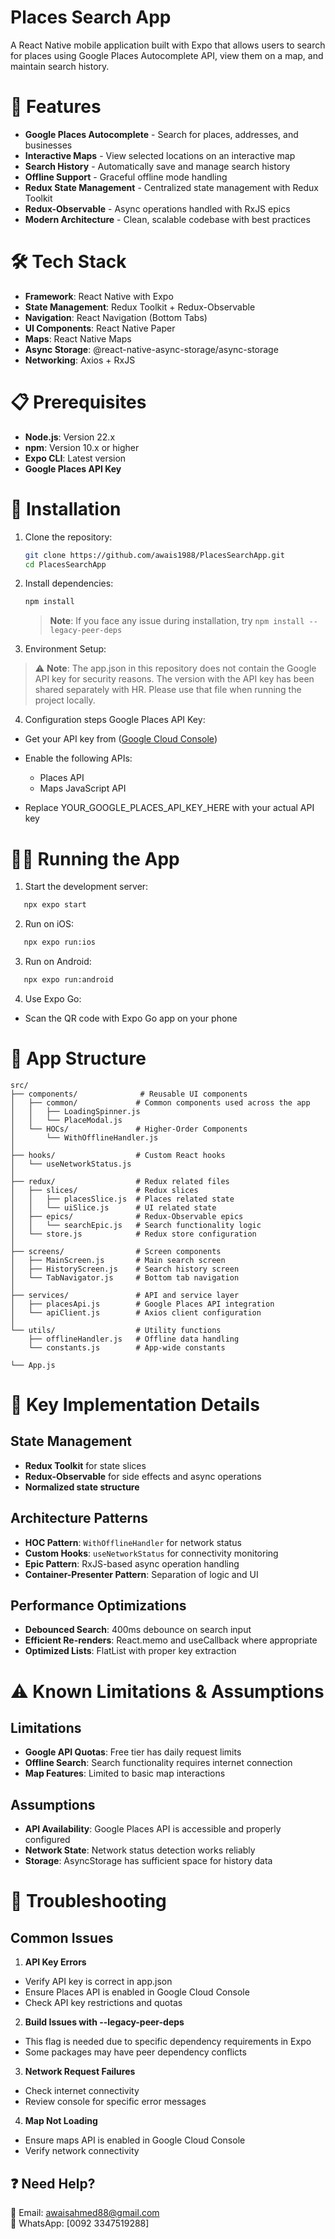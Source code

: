 # Places Search App

A React Native mobile application built with Expo that allows users to search for places using Google Places Autocomplete API, view them on a map, and maintain search history.

# 🚀 Features

- **Google Places Autocomplete** - Search for places, addresses, and businesses
- **Interactive Maps** - View selected locations on an interactive map
- **Search History** - Automatically save and manage search history
- **Offline Support** - Graceful offline mode handling
- **Redux State Management** - Centralized state management with Redux Toolkit
- **Redux-Observable** - Async operations handled with RxJS epics
- **Modern Architecture** - Clean, scalable codebase with best practices

# 🛠 Tech Stack

- **Framework**: React Native with Expo
- **State Management**: Redux Toolkit + Redux-Observable
- **Navigation**: React Navigation (Bottom Tabs)
- **UI Components**: React Native Paper
- **Maps**: React Native Maps
- **Async Storage**: @react-native-async-storage/async-storage
- **Networking**: Axios + RxJS

# 📋 Prerequisites

- **Node.js**: Version 22.x
- **npm**: Version 10.x or higher
- **Expo CLI**: Latest version
- **Google Places API Key**

# 🔧 Installation

1. Clone the repository:
   ```bash
   git clone https://github.com/awais1988/PlacesSearchApp.git
   cd PlacesSearchApp
   ```
2. Install dependencies:

   ```bash
   npm install
   ```

   > **Note**: If you face any issue during installation, try `npm install --legacy-peer-deps`

3. Environment Setup:

> ⚠️ **Note**: The app.json in this repository does not contain the Google API key for security reasons. The version with the API key has been shared separately with HR. Please use that file when running the project locally.

4. Configuration steps Google Places API Key:

- Get your API key from ([Google Cloud Console](https://console.cloud.google.com/welcome?project=endless-science-166713))

- Enable the following APIs:

  - Places API
  - Maps JavaScript API

- Replace YOUR_GOOGLE_PLACES_API_KEY_HERE with your actual API key

# 🏃‍♂️ Running the App

1. Start the development server:

```bash
   npx expo start
```

2. Run on iOS:

```bash
   npx expo run:ios
```

3. Run on Android:

```bash
   npx expo run:android
```

4. Use Expo Go:

- Scan the QR code with Expo Go app on your phone

# 📱 App Structure

```
src/
├── components/              # Reusable UI components
│   ├── common/             # Common components used across the app
│   │   ├── LoadingSpinner.js
│   │   └── PlaceModal.js
│   └── HOCs/               # Higher-Order Components
│       └── WithOfflineHandler.js
│
├── hooks/                  # Custom React hooks
│   └── useNetworkStatus.js
│
├── redux/                  # Redux related files
│   ├── slices/             # Redux slices
│   │   ├── placesSlice.js  # Places related state
│   │   └── uiSlice.js      # UI related state
│   ├── epics/              # Redux-Observable epics
│   │   └── searchEpic.js   # Search functionality logic
│   └── store.js            # Redux store configuration
│
├── screens/                # Screen components
│   ├── MainScreen.js       # Main search screen
│   ├── HistoryScreen.js    # Search history screen
│   └── TabNavigator.js     # Bottom tab navigation
│
├── services/               # API and service layer
│   ├── placesApi.js        # Google Places API integration
│   └── apiClient.js        # Axios client configuration
│
└── utils/                  # Utility functions
    ├── offlineHandler.js   # Offline data handling
    └── constants.js        # App-wide constants

└── App.js
```

# 🎯 Key Implementation Details

## State Management

- **Redux Toolkit** for state slices
- **Redux-Observable** for side effects and async operations
- **Normalized state structure**

## Architecture Patterns

- **HOC Pattern**: `WithOfflineHandler` for network status
- **Custom Hooks**: `useNetworkStatus` for connectivity monitoring
- **Epic Pattern**: RxJS-based async operation handling
- **Container-Presenter Pattern**: Separation of logic and UI

## Performance Optimizations

- **Debounced Search**: 400ms debounce on search input
- **Efficient Re-renders**: React.memo and useCallback where appropriate
- **Optimized Lists**: FlatList with proper key extraction

# ⚠️ Known Limitations & Assumptions

## Limitations

- **Google API Quotas**: Free tier has daily request limits
- **Offline Search**: Search functionality requires internet connection
- **Map Features**: Limited to basic map interactions

## Assumptions

- **API Availability**: Google Places API is accessible and properly configured
- **Network State**: Network status detection works reliably
- **Storage**: AsyncStorage has sufficient space for history data

# 🐛 Troubleshooting

## Common Issues

1. **API Key Errors**

- Verify API key is correct in app.json
- Ensure Places API is enabled in Google Cloud Console
- Check API key restrictions and quotas

2. **Build Issues with --legacy-peer-deps**

- This flag is needed due to specific dependency requirements in Expo
- Some packages may have peer dependency conflicts

3. **Network Request Failures**

- Check internet connectivity
- Review console for specific error messages

4. **Map Not Loading**

- Ensure maps API is enabled in Google Cloud Console
- Verify network connectivity

## ❓ Need Help?

📧 Email: awaisahmed88@gmail.com  
📱 WhatsApp: [0092 3347519288]
